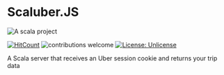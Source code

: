Scaluber.JS
===

![A scala project](https://i.imgur.com/VdpZ4YQ.png)

[![HitCount](http://hits.dwyl.io/sguzman/Scallaborator.svg)](http://hits.dwyl.io/sguzman/Scallaborator)
![contributions welcome](https://img.shields.io/badge/contributions-welcome-brightgreen.svg?style=flat)
[![License: Unlicense](https://img.shields.io/badge/license-Unlicense-blue.svg)](http://unlicense.org/)

A Scala server that receives an Uber session cookie and returns your trip data
